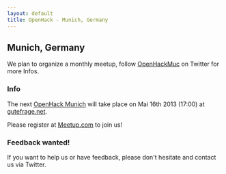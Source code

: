 ```yaml
---
layout: default
title: OpenHack - Munich, Germany
---
```


## Munich, Germany

We plan to organize a monthly meetup, follow [OpenHackMuc][1] on Twitter for
more Infos.

### Info

The next [OpenHack Munich][3] will take place on Mai 16th 2013 (17:00) at [gutefrage.net][2].

Please register at [Meetup.com][4] to join us!

### Feedback wanted!

If you want to help us or have feedback, please don't hesitate and
contact us via Twitter.

[1]: https://twitter.com/OpenHackMuc
[2]: http://www.gutefrage.net/ueber_uns
[3]: http://www.meetup.com/OpenHack-Munich/
[4]: http://www.meetup.com/OpenHack-Munich/events/115541782/
